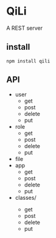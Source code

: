 QiLi
====

A REST server

install
-------
<code>npm install qili</code>

API
----
  * user
    * get
    * post
    * delete
    * put
  * role
    * get
    * post
    * delete
    * put
  * file
  * app
    * get
    * post
    * delete
    * put
  * classes/<collectionName>
    * get
    * post
    * delete
    * put
